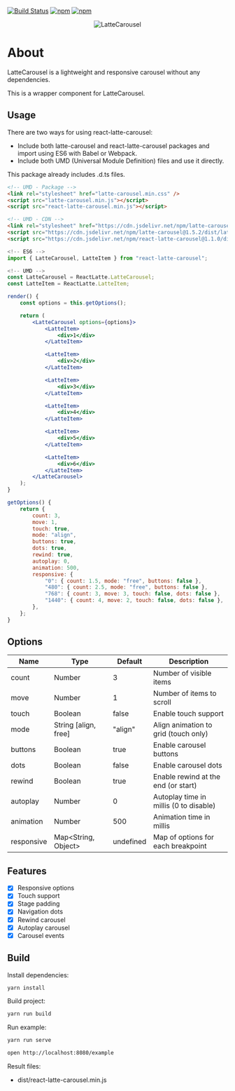 [![Build Status](https://travis-ci.com/latte-carousel/react-latte-carousel.svg?branch=master)](https://travis-ci.com/latte-carousel/react-latte-carousel)
[![npm](https://img.shields.io/npm/v/react-latte-carousel.svg)](https://npmjs.com/package/react-latte-carousel)
[![npm](https://img.shields.io/npm/l/react-latte-carousel.svg)](https://github.com/latte-carousel/react-latte-carousel/blob/master/LICENSE)

<p align="center">
    <img src="https://lattecarousel.dev/img/colored_small.png" alt="LatteCarousel"/>
</p>

# About

LatteCarousel is a lightweight and responsive carousel without any dependencies.

This is a wrapper component for LatteCarousel.

## Usage

There are two ways for using react-latte-carousel:

-   Include both latte-carousel and react-latte-carousel packages and import using ES6 with Babel or Webpack.
-   Include both UMD (Universal Module Definition) files and use it directly.

This package already includes .d.ts files.

```html
<!-- UMD - Package -->
<link rel="stylesheet" href="latte-carousel.min.css" />
<script src="latte-carousel.min.js"></script>
<script src="react-latte-carousel.min.js"></script>

<!-- UMD - CDN -->
<link rel="stylesheet" href="https://cdn.jsdelivr.net/npm/latte-carousel@1.5.2/dist/latte-carousel.min.css" />
<script src="https://cdn.jsdelivr.net/npm/latte-carousel@1.5.2/dist/latte-carousel.min.js"></script>
<script src="https://cdn.jsdelivr.net/npm/react-latte-carousel@1.1.0/dist/react-latte-carousel.min.js"></script>
```

```jsx
<!-- ES6 -->
import { LatteCarousel, LatteItem } from "react-latte-carousel";

<!-- UMD -->
const LatteCarousel = ReactLatte.LatteCarousel;
const LatteItem = ReactLatte.LatteItem;
```

```jsx
render() {
    const options = this.getOptions();

    return (
        <LatteCarousel options={options}>
            <LatteItem>
                <div>1</div>
            </LatteItem>

            <LatteItem>
                <div>2</div>
            </LatteItem>

            <LatteItem>
                <div>3</div>
            </LatteItem>

            <LatteItem>
                <div>4</div>
            </LatteItem>

            <LatteItem>
                <div>5</div>
            </LatteItem>

            <LatteItem>
                <div>6</div>
            </LatteItem>
        </LatteCarousel>
    );
}
```

```jsx
getOptions() {
    return {
        count: 3,
        move: 1,
        touch: true,
        mode: "align",
        buttons: true,
        dots: true,
        rewind: true,
        autoplay: 0,
        animation: 500,
        responsive: {
            "0": { count: 1.5, mode: "free", buttons: false },
            "480": { count: 2.5, mode: "free", buttons: false },
            "768": { count: 3, move: 3, touch: false, dots: false },
            "1440": { count: 4, move: 2, touch: false, dots: false },
        },
    };
}
```

## Options

| Name       | Type                 | Default   | Description                            |
| ---------- | -------------------- | --------- | -------------------------------------- |
| count      | Number               | 3         | Number of visible items                |
| move       | Number               | 1         | Number of items to scroll              |
| touch      | Boolean              | false     | Enable touch support                   |
| mode       | String [align, free] | "align"   | Align animation to grid (touch only)   |
| buttons    | Boolean              | true      | Enable carousel buttons                |
| dots       | Boolean              | false     | Enable carousel dots                   |
| rewind     | Boolean              | true      | Enable rewind at the end (or start)    |
| autoplay   | Number               | 0         | Autoplay time in millis (0 to disable) |
| animation  | Number               | 500       | Animation time in millis               |
| responsive | Map<String, Object>  | undefined | Map of options for each breakpoint     |

## Features

-   [x] Responsive options
-   [x] Touch support
-   [x] Stage padding
-   [x] Navigation dots
-   [x] Rewind carousel
-   [x] Autoplay carousel
-   [x] Carousel events

## Build

Install dependencies:

```sh
yarn install
```

Build project:

```sh
yarn run build
```

Run example:

```sh
yarn run serve

open http://localhost:8080/example
```

Result files:

-   dist/react-latte-carousel.min.js
